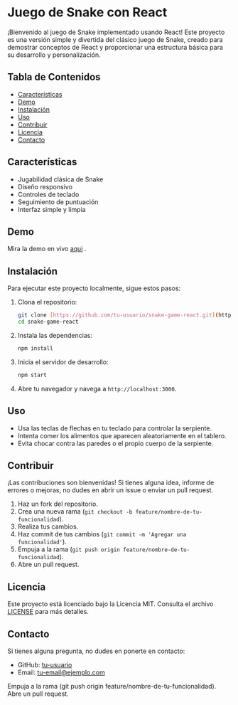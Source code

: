 # Juego de Snake con React

¡Bienvenido al juego de Snake implementado usando React! Este proyecto es una versión simple y divertida del clásico juego de Snake, creado para demostrar conceptos de React y proporcionar una estructura básica para su desarrollo y personalización.

## Tabla de Contenidos
- [Características](#características)
- [Demo](#demo)
- [Instalación](#instalación)
- [Uso](#uso)
- [Contribuir](#contribuir)
- [Licencia](#licencia)
- [Contacto](#contacto)

## Características

- Jugabilidad clásica de Snake
- Diseño responsivo
- Controles de teclado
- Seguimiento de puntuación
- Interfaz simple y limpia

## Demo

Mira la demo en vivo [aqui](https://snake-react-alpha.vercel.app/) .

## Instalación

Para ejecutar este proyecto localmente, sigue estos pasos:

1. Clona el repositorio:
    ```bash
    git clone [https://github.com/tu-usuario/snake-game-react.git](https://github.com/alejandroponce00/Snake-react.git)
    cd snake-game-react
    ```

2. Instala las dependencias:
    ```bash
    npm install
    ```

3. Inicia el servidor de desarrollo:
    ```bash
    npm start
    ```

4. Abre tu navegador y navega a `http://localhost:3000`.

## Uso

- Usa las teclas de flechas en tu teclado para controlar la serpiente.
- Intenta comer los alimentos que aparecen aleatoriamente en el tablero.
- Evita chocar contra las paredes o el propio cuerpo de la serpiente.

## Contribuir

¡Las contribuciones son bienvenidas! Si tienes alguna idea, informe de errores o mejoras, no dudes en abrir un issue o enviar un pull request.

1. Haz un fork del repositorio.
2. Crea una nueva rama (`git checkout -b feature/nombre-de-tu-funcionalidad`).
3. Realiza tus cambios.
4. Haz commit de tus cambios (`git commit -m 'Agregar una funcionalidad'`).
5. Empuja a la rama (`git push origin feature/nombre-de-tu-funcionalidad`).
6. Abre un pull request.

## Licencia

Este proyecto está licenciado bajo la Licencia MIT. Consulta el archivo [LICENSE](LICENSE) para más detalles.

## Contacto

Si tienes alguna pregunta, no dudes en ponerte en contacto:

- GitHub: [tu-usuario](https://github.com/alejandroponce00)
- Email: tu-email@ejemplo.com

Empuja a la rama (git push origin feature/nombre-de-tu-funcionalidad).
Abre un pull request.
